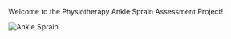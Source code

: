 Welcome to the Physiotherapy Ankle Sprain Assessment Project!

<img src="https://github.com/freshehrteam/physio-ankle-sprain/tree/master/docs/images/ankle-sprain-ligs.jpg" alt="Ankle Sprain">
